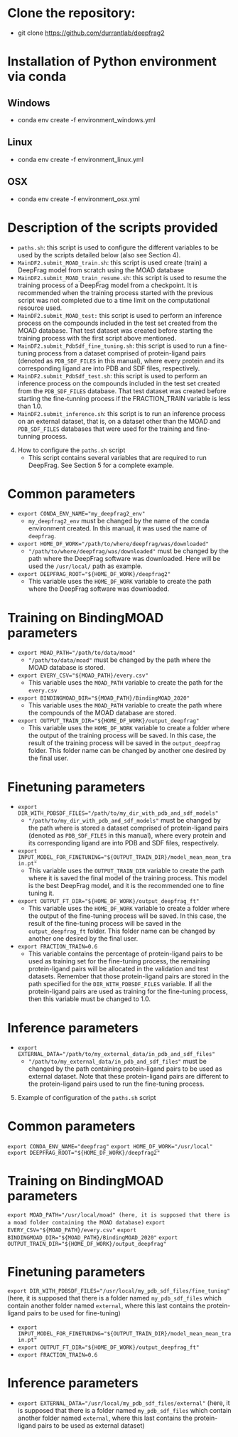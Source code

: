 # Clone the repository:

* git clone https://github.com/durrantlab/deepfrag2

# Installation of Python environment via conda

##  Windows
* conda env create -f environment_windows.yml
##  Linux
* conda env create -f environment_linux.yml
##  OSX
* conda env create -f environment_osx.yml

# Description of the scripts provided

* `paths.sh`: this script is used to configure the different variables to be
  used by the scripts detailed below (also see Section 4).
* `MainDF2.submit_MOAD_train.sh`: this script is used create (train) a DeepFrag
  model from scratch using the MOAD database
* `MainDF2.submit_MOAD_train_resume.sh`: this script is used to resume the
  training process of a DeepFrag model from a checkpoint. It is recommended when
  the training process started with the previous script was not completed due to
  a time limit on the computational resource used.
* `MainDF2.submit_MOAD_test:` this script is used to perform an inference
  process on the compounds included in the test set created from the MOAD
  database. That test dataset was created before starting the training process
  with the first script above mentioned.
* `MainDF2.submit_PdbSdf_fine_tuning.sh`: this script is used to run a
  fine-tuning process from a dataset comprised of protein-ligand pairs (denoted
  as `PDB_SDF_FILES` in this manual), where every protein and its corresponding
  ligand are into PDB and SDF files, respectively.
* `MainDF2.submit_PdbSdf_test.sh`: this script is used to perform an inference
  process on the compounds included in the test set created from the
  `PDB_SDF_FILES` database. That test dataset was created before starting the
  fine-tunning process if the FRACTION_TRAIN variable is less than 1.0.
* `MainDF2.submit_inference.sh`: this script is to run an inference process on
  an external dataset, that is, on a dataset other than the MOAD and
  `PDB_SDF_FILES` databases that were used for the training and fine-tunning
  process.

4. How to configure the `paths.sh` script
   * This script contains several variables that are required to run DeepFrag.
     See Section 5 for a complete example.

# Common parameters

* `export CONDA_ENV_NAME="my_deepfrag2_env"`
  * `my_deepfrag2_env` must be changed by the name of the conda environment
    created. In this manual, it was used the name of `deepfrag`.
* `export HOME_DF_WORK="/path/to/where/deepfrag/was/downloaded"`
  * `"/path/to/where/deepfrag/was/downloaded"` must be changed by the path where
    the DeepFrag software was downloaded. Here will be used the `/usr/local/`
    path as example.
* `export DEEPFRAG_ROOT="${HOME_DF_WORK}/deepfrag2"`
  * This variable uses the `HOME_DF_WORK` variable to create the path where the
    DeepFrag software was downloaded.

# Training on BindingMOAD parameters

* `export MOAD_PATH="/path/to/data/moad"`
  * `"/path/to/data/moad"` must be changed by the path where the MOAD database
    is stored.
* `export EVERY_CSV="${MOAD_PATH}/every.csv"`
  * This variable uses the `MOAD_PATH` variable to create the path for the
    `every.csv`
* `export BINDINGMOAD_DIR="${MOAD_PATH}/BindingMOAD_2020"`
  * This variable uses the `MOAD_PATH` variable to create the path where the
    compounds of the MOAD database are stored.
* `export OUTPUT_TRAIN_DIR="${HOME_DF_WORK}/output_deepfrag"`
  * This variable uses the `HOME_DF_WORK` variable to create a folder where the
    output of the training process will be saved. In this case, the result of
    the training process will be saved in the `output_deepfrag` folder. This
    folder name can be changed by another one desired by the final user.

# Finetuning parameters

* `export DIR_WITH_PDBSDF_FILES="/path/to/my_dir_with_pdb_and_sdf_models"`
  * `"/path/to/my_dir_with_pdb_and_sdf_models"` must be changed by the path where
    is stored a dataset comprised of protein-ligand pairs (denoted as
    `PDB_SDF_FILES` in this manual), where every protein and its corresponding
    ligand are into PDB and SDF files, respectively. 
* `export INPUT_MODEL_FOR_FINETUNING="${OUTPUT_TRAIN_DIR}/model_mean_mean_train.pt"`
  * This variable uses the `OUTPUT_TRAIN_DIR` variable to create the path where it
    is saved the final model of the training process. This model is the best
    DeepFrag model, and it is the recommended one to fine tuning it.
* `export OUTPUT_FT_DIR="${HOME_DF_WORK}/output_deepfrag_ft"`
  * This variable uses the `HOME_DF_WORK` variable to create a folder where the
    output of the fine-tuning process will be saved. In this case, the result of
    the fine-tuning process will be saved in the `output_deepfrag_ft` folder.
    This folder name can be changed by another one desired by the final user.
* `export FRACTION_TRAIN=0.6`
  * This variable contains the percentage of protein-ligand pairs to be used as
    training set for the fine-tuning process, the remaining protein-ligand pairs
    will be allocated in the validation and test datasets. Remember that those
    protein-ligand pairs are stored in the path specified for the
    `DIR_WITH_PDBSDF_FILES` variable. If all the protein-ligand pairs are used as
    training for the fine-tuning process, then this variable must be changed to
    1.0.

# Inference parameters

* `export EXTERNAL_DATA="/path/to/my_external_data/in_pdb_and_sdf_files"`
  * `"/path/to/my_external_data/in_pdb_and_sdf_files"` must be changed by the
    path containing protein-ligand pairs to be used as external dataset. Note
    that these protein-ligand pairs are different to the protein-ligand pairs
    used to run the fine-tuning process.

5. Example of configuration of the `paths.sh` script

# Common parameters

`export CONDA_ENV_NAME="deepfrag"`
`export HOME_DF_WORK="/usr/local"`
`export DEEPFRAG_ROOT="${HOME_DF_WORK}/deepfrag2"`

# Training on BindingMOAD parameters

`export MOAD_PATH="/usr/local/moad" (here, it is supposed that there is a moad folder containing the MOAD database)`
`export EVERY_CSV="${MOAD_PATH}/every.csv"`
`export BINDINGMOAD_DIR="${MOAD_PATH}/BindingMOAD_2020"`
`export OUTPUT_TRAIN_DIR="${HOME_DF_WORK}/output_deepfrag"`

# Finetuning parameters

`export DIR_WITH_PDBSDF_FILES="/usr/local/my_pdb_sdf_files/fine_tuning"` (here,
it is supposed that there is a folder named `my_pdb_sdf_files` which contain
another folder named `external`, where this last contains the protein-ligand
pairs to be used for fine-tuning)

* `export INPUT_MODEL_FOR_FINETUNING="${OUTPUT_TRAIN_DIR}/model_mean_mean_train.pt"`
* `export OUTPUT_FT_DIR="${HOME_DF_WORK}/output_deepfrag_ft"`
* `export FRACTION_TRAIN=0.6`

# Inference parameters

* `export EXTERNAL_DATA="/usr/local/my_pdb_sdf_files/external"` (here, it is
supposed that there is a folder named `my_pdb_sdf_files` which contain
another folder named `external`, where this last contains the protein-ligand
pairs to be used as external dataset)
